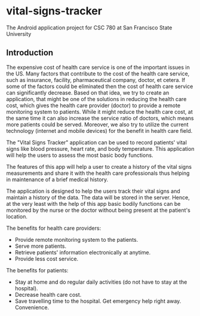 vital-signs-tracker
===================

The Android application project for CSC 780 at San Francisco State University

Introduction
------------

The expensive cost of health care service is one of the important issues in the US. Many factors that contribute to the cost of the health care service, such as insurance, facility, pharmaceutical company, doctor, et cetera. If some of the factors could be eliminated then the cost of health care service can significantly decrease. Based on that idea, we try to create an application, that might be one of the solutions in reducing the health care cost, which gives the health care provider (doctor) to provide a remote monitoring system to patients. While it might reduce the health care cost, at the same time it can also increase the service ratio of doctors, which means more patients could be served. Moreover, we also try to utilize the current technology (internet and mobile devices) for the benefit in health care field.

The "Vital Signs Tracker" application can be used to record patients' vital signs like blood pressure, heart rate, and body temperature. This application will help the users to assess the most basic body functions.

The features of this app will help a user to create a history of the vital signs measurements and share it with the health care professionals thus helping in maintenance of a brief medical history.

The application is designed to help the users track their vital signs and maintain a history of the data. The data will be stored in the server. Hence, at the very least with the help of this app basic bodily functions can be monitored by the nurse or the doctor without being present at the patient's location.

The benefits for health care providers:

* Provide remote monitoring system to the patients.
* Serve more patients.
* Retrieve patients' information electronically at anytime.
* Provide less cost service.

The benefits for patients:

* Stay at home and do regular daily activities (do not have to stay at the hospital).
* Decrease health care cost.
* Save travelling time to the hospital.
Get emergency help right away.
Convenience.

